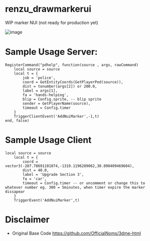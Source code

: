 # renzu_drawmarkerui
WIP marker NUI (not ready for production yet)

![image](https://user-images.githubusercontent.com/82306584/130764598-3061700e-f795-498f-b1ee-8e3f8a1b89ed.png)
# Sample Usage Server:

```
RegisterCommand("pdhelp", function(source , args, rawCommand)
    local source = source
    local t = {
        job = 'police',
        coord = GetEntityCoords(GetPlayerPed(source)),
        dist = tonumber(args[2]) or 200.0,
        label = args[1],
        fa = 'hands-helping',
        blip = Config.sprite, -- blip sprite
        sender = GetPlayerName(source),
        timeout = Config.timer
    }
    TriggerClientEvent('AddNuiMarker',-1,t)
end, false)
```
# Sample Usage Client

```
local source = source
    local t = {
        coord = vector3(-207.78691101074,-1319.1196289062,30.890409469604),
        dist = 40.0,
        label = 'Upgrade Section 3',
        fa = 'car',
        timeout = Config.timer -- or uncomment or change this to whatever number eg. 300 = 5minutes, when timer expire the marker dissapear
    }
    TriggerEvent('AddNuiMarker',t)
```

# Disclaimer
- Original Base Code
https://github.com/OfficialNoms/3dme-html
